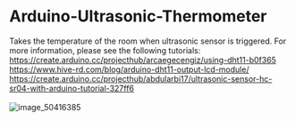 # Arduino-Ultrasonic-Thermometer
Takes the temperature of the room when ultrasonic sensor is triggered.
For more information, please see the following tutorials:<br>
https://create.arduino.cc/projecthub/arcaegecengiz/using-dht11-b0f365 <br>
https://www.hive-rd.com/blog/arduino-dht11-output-lcd-module/ <br>
https://create.arduino.cc/projecthub/abdularbi17/ultrasonic-sensor-hc-sr04-with-arduino-tutorial-327ff6 <br> <br>
![image_50416385](https://user-images.githubusercontent.com/45864608/148288037-87f3cadb-75ea-4f6b-a1fd-f329e575f800.JPG)

